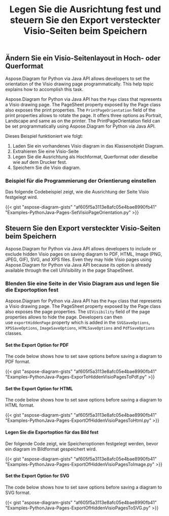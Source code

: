 ﻿---
title: Legen Sie die Ausrichtung fest und steuern Sie den Export versteckter Visio-Seiten beim Speichern
type: docs
weight: 20
url: /de/python-java/set-orientation-and-control-the-export-of-hidden-visio-pages-on-saving/
---
## **Ändern Sie ein Visio-Seitenlayout in Hoch- oder Querformat**
Aspose.Diagram for Python via Java API allows developers to set the orientation of the Visio drawing page programmatically. This help topic explains how to accomplish this task.

Aspose.Diagram for Python via Java API has the `Page` class that represents a Visio drawing page. The PageSheet property exposed by the Page class also exposes the print properties. The `PrintPageOrientation` field of the print properties allows to rotate the page. It offers three options as Portrait, Landscape and same as on the printer. The PrintPageOrientation field can be set programmatically using Aspose.Diagram for Python via Java API.

Dieses Beispiel funktioniert wie folgt:

1. Laden Sie ein vorhandenes Visio diagram in das Klassenobjekt Diagram.
1. Extrahieren Sie eine Visio-Seite
1. Legen Sie die Ausrichtung als Hochformat, Querformat oder dieselbe wie auf dem Drucker fest.
1. Speichern Sie die Visio diagram.

### **Beispiel für die Programmierung der Orientierung einstellen**
Das folgende Codebeispiel zeigt, wie die Ausrichtung der Seite Visio festgelegt wird.

{{< gist "aspose-diagram-gists" "af605f5a3113e8afc05e4bae8990fb41" "Examples-PythonJava-Pages-SetVisioPageOrientation.py" >}}

## **Steuern Sie den Export versteckter Visio-Seiten beim Speichern**
Aspose.Diagram for Python via Java API allows developers to include or exclude hidden Visio pages on saving diagram to PDF, HTML, Image (PNG, JPEG, GIF), SVG, and XPS files. Even they may hide Visio pages using Aspose.Diagram for Python via Java API because its option is already available through the cell UIVisibility in the page ShapeSheet.

### **Blenden Sie eine Seite in der Visio Diagram aus und legen Sie die Exportoption fest**
Aspose.Diagram for Python via Java API has the `Page` class that represents a Visio drawing page. The PageSheet property exposed by the Page class also exposes the page properties. The `UIVisibility` field of the page properties allows to hide the page. Developers can then use `exportHiddenPage` property which is added in the `SVGSaveOptions`, `XPSSaveOptions`, `ImageSaveOptions`, `HTMLSaveOptions` and `PdfSaveOptions` classes.

#### **Set the Export Option for PDF**
The code below shows how to set save options before saving a diagram to PDF format.

{{< gist "aspose-diagram-gists" "af605f5a3113e8afc05e4bae8990fb41" "Examples-PythonJava-Pages-ExporToHiddenVisioPagesToPdf.py" >}}

#### **Set the Export Option for HTML**
The code below shows how to set save options before saving a diagram to HTML format.

{{< gist "aspose-diagram-gists" "af605f5a3113e8afc05e4bae8990fb41" "Examples-PythonJava-Pages-ExportOfHiddenVisioPagesToHtml.py" >}}

#### **Legen Sie die Exportoption für das Bild fest**
Der folgende Code zeigt, wie Speicheroptionen festgelegt werden, bevor ein diagram im Bildformat gespeichert wird.

{{< gist "aspose-diagram-gists" "af605f5a3113e8afc05e4bae8990fb41" "Examples-PythonJava-Pages-ExportOfHiddenVisioPagesToImage.py" >}}

#### **Set the Export Option for SVG**
The code below shows how to set save options before saving a diagram to SVG format.

{{< gist "aspose-diagram-gists" "af605f5a3113e8afc05e4bae8990fb41" "Examples-PythonJava-Pages-ExportOfHiddenVisioPagesToSVG.py" >}}
